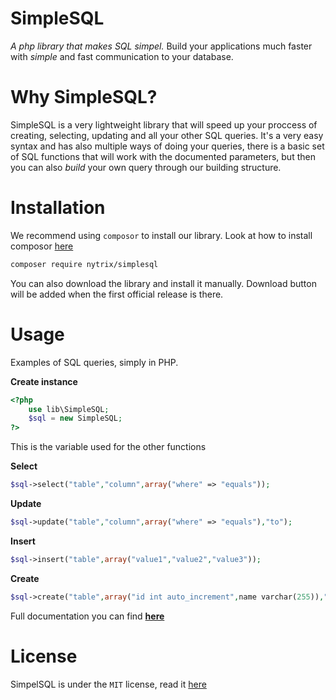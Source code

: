 # SimpleSQL
_A php library that makes SQL simpel._ Build your applications much faster with *simple* and fast communication to your database. 

# Why SimpleSQL?
SimpleSQL is a very lightweight library that will speed up your proccess of creating, selecting, updating and all your other SQL queries. It's a very easy syntax and has also multiple ways of doing your queries, there is a basic set of SQL functions that will work with the documented parameters, but then you can also *build* your own query through our building structure. 

# Installation
We recommend using `composor` to install our library. Look at how to install composor [here](https://getcomposer.org/)
```sh
composer require nytrix/simplesql
```
You can also download the library and install it manually. Download button will be added when the first official release is there.

# Usage
Examples of SQL queries, simply in PHP. 

**Create instance**
```php
<?php
    use lib\SimpleSQL;
    $sql = new SimpleSQL; 
?>
```
This is the variable used for the other functions

**Select**

```php
$sql->select("table","column",array("where" => "equals"));
```

**Update**

```php
$sql->update("table","column",array("where" => "equals"),"to");
```

**Insert**
```php
$sql->insert("table",array("value1","value2","value3"));
```

**Create**
```php
$sql->create("table",array("id int auto_increment",name varchar(255)),"id");
```


Full documentation you can find [**here**](https://github.com/thomaskolmans/SimpelSQL/blob/master/docs/README.md)

# License 

SimpelSQL is under the `MIT` license, read it [here](https://github.com/thomaskolmans/SimpelSQL/blob/master/LICENSE)



